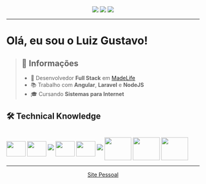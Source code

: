 <div align="center"> 
  <a href="https://www.instagram.com/luizgcl" target="_blank"><img src="https://img.shields.io/badge/-Instagram-%23E4405F?style=for-the-badge&logo=instagram&logoColor=white"/></a>
  <a href="https://www.linkedin.com/in/luizgcl/" target="_blank"><img src="https://img.shields.io/badge/-LinkedIn-%230077B5?style=for-the-badge&logo=linkedin&logoColor=white"/></a> 
  <a href = "mailto:luiizgcl@gmail.com"><img src="https://img.shields.io/badge/-Gmail-red?style=for-the-badge&logo=gmail&logoColor=white"/></a>
</div>

* * *

# Olá, eu sou o Luiz Gustavo!

> ## 📑 Informações
>
> - 💼 Desenvolvedor **Full Stack** em [MadeLife](https://madelife.com.br/)
> - 📚 Trabalho com **Angular**, **Laravel** e **NodeJS**
> - 🎓 Cursando **Sistemas para Internet** 
> 
  
## 🛠 Technical Knowledge
<div align="center" style="display: inline-block"><br>
<img align="center" height="40" width="50" src="https://cdn.jsdelivr.net/gh/devicons/devicon/icons/java/java-original.svg" />
<img align="center" height="40" width="50" src="https://cdn.jsdelivr.net/gh/devicons/devicon/icons/typescript/typescript-original.svg" />  
<img src="https://cdn.jsdelivr.net/gh/devicons/devicon@latest/icons/nestjs/nestjs-original.svg" />
<img align="center"height="40" width="50" src="https://cdn.jsdelivr.net/gh/devicons/devicon/icons/angularjs/angularjs-plain.svg" />   
<img align="center" height="40" width="50" src="https://cdn.jsdelivr.net/gh/devicons/devicon/icons/elixir/elixir-original.svg" />
<img src="https://cdn.jsdelivr.net/gh/devicons/devicon@latest/icons/laravel/laravel-original.svg" />
          
<img align="center" height="60" width="70" src="https://cdn.jsdelivr.net/gh/devicons/devicon/icons/mysql/mysql-original-wordmark.svg" />
<img align="center" height="60" width="70" src="https://cdn.jsdelivr.net/gh/devicons/devicon/icons/postgresql/postgresql-plain-wordmark.svg" />         
<img align="center" height="60" width="70" src="https://cdn.jsdelivr.net/gh/devicons/devicon/icons/mongodb/mongodb-plain-wordmark.svg" />
</div>

* * *

<div align="center">
  
[Site Pessoal][1]

[1]: https://me.luizgcl.com.br       "Site Pessoal"
  
</div>
